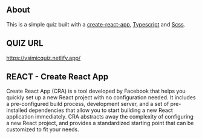 ## About
This is a simple quiz built with a [create-react-app](https://reactjs.org/docs/create-a-new-react-app.html), [Typescript](https://www.typescriptlang.org/) and [Scss](https://sass-lang.com/).

## QUIZ URL
https://vsimicquiz.netlify.app/

## REACT - Create React App
Create React App (CRA) is a tool developed by Facebook that helps you quickly set up a new React project with no configuration needed. It includes a pre-configured build process, development server, and a set of pre-installed dependencies that allow you to start building a new React application immediately. CRA abstracts away the complexity of configuring a new React project, and provides a standardized starting point that can be customized to fit your needs.

